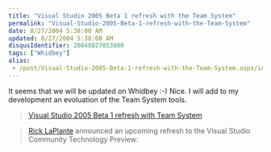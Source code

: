 ```yaml
---
title: "Visual Studio 2005 Beta 1 refresh with the Team System"
permalink: "Visual-Studio-2005-Beta-1-refresh-with-the-Team-System"
date: 8/27/2004 5:38:00 AM
updated: 8/27/2004 5:38:00 AM
disqusIdentifier: 20040827053800
tags: ["Whidbey"]
alias:
 - /post/Visual-Studio-2005-Beta-1-refresh-with-the-Team-System.aspx/index.html
---
```

It seems that we will be updated on Whidbey :-) Nice. I will add to my development an evoluation of the Team System tools.

> [Visual Studio 2005 Beta 1 refresh with Team System](http://www.activewin.com/awin/comments.asp?HeadlineIndex=25951)
<!-- more -->
> 
> [Rick LaPlante](http://blogs.msdn.com/rickla/) announced an upcoming refresh to the Visual Studio Community Technology Preview:
